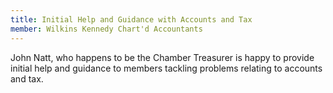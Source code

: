 ```yaml
---
title: Initial Help and Guidance with Accounts and Tax
member: Wilkins Kennedy Chart'd Accountants
---
```

John Natt, who happens to be the Chamber Treasurer is happy to provide initial help and guidance to members tackling problems relating to accounts and tax.
